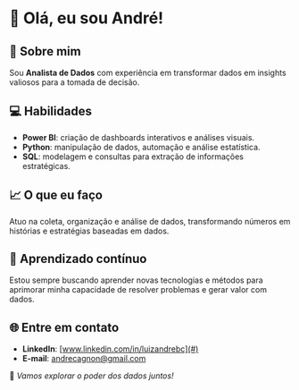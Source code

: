 # 👋 Olá, eu sou André!  

## 🚀 Sobre mim  
Sou **Analista de Dados** com experiência em transformar dados em insights valiosos para a tomada de decisão.  

## 💻 Habilidades  
- **Power BI**: criação de dashboards interativos e análises visuais.  
- **Python**: manipulação de dados, automação e análise estatística.  
- **SQL**: modelagem e consultas para extração de informações estratégicas.  

## 📈 O que eu faço  
Atuo na coleta, organização e análise de dados, transformando números em histórias e estratégias baseadas em dados.  

## 🌱 Aprendizado contínuo  
Estou sempre buscando aprender novas tecnologias e métodos para aprimorar minha capacidade de resolver problemas e gerar valor com dados.  

## 🌐 Entre em contato  
- **LinkedIn**: [www.linkedin.com/in/luizandrebc](#)  
- **E-mail**: [andrecagnon@gmail.com](mailto:andrecagnon@gmail.com)  

🎯 *Vamos explorar o poder dos dados juntos!*  
